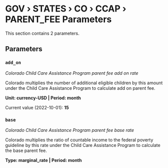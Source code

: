 # GOV › STATES › CO › CCAP › PARENT_FEE Parameters

This section contains 2 parameters.

## Parameters

### `add_on`
*Colorado Child Care Assistance Program parent fee add on rate*

Colorado multiplies the number of additional eligible children by this amount under the Child Care Assistance Program to calculate add on parent fee.

**Unit: currency-USD | Period: month**

Current value (2022-10-01): **15**


### `base`
*Colorado Child Care Assistance Program parent fee base rate*

Colorado multiplies the ratio of countable income to the federal poverty guideline by this rate under the Child Care Assistance Program to calculate the base parent fee.

**Type: marginal_rate | Period: month**

